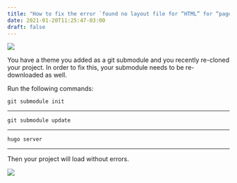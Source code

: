 ```yaml
---
title: "How to fix the error `found no layout file for “HTML” for “page”` in Hugo?"
date: 2021-01-20T11:25:47-03:00
draft: false
---
```


![](https://paper-attachments.dropbox.com/s_3EA6CC7F2AE38E7F2F997BE5ED73447B1DBC1D718516A1C5A3168F4F9738D743_1610985197347_image.png)

You have a theme you added as a git submodule and you recently re-cloned your project. In order to fix this, your submodule needs to be re-downloaded as well.

Run the following commands:


    git submodule init
----------
    git submodule update
----------
    hugo server
----------

Then your project will load without errors.

![](https://paper-attachments.dropbox.com/s_3EA6CC7F2AE38E7F2F997BE5ED73447B1DBC1D718516A1C5A3168F4F9738D743_1610985940453_image.png)
